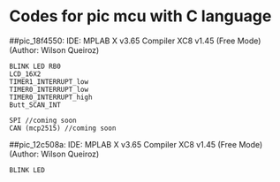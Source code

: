 # Codes for pic mcu with C language
##pic_18f4550:
IDE: MPLAB X v3.65 Compiler XC8 v1.45 (Free Mode) (Author: Wilson Queiroz)
    
	BLINK LED RB0
	LCD_16X2
	TIMER1_INTERRUPT_low
	TIMER0_INTERRUPT_low
	TIMER0_INTERRUPT_high
	Butt_SCAN_INT

	SPI //coming soon
	CAN (mcp2515) //coming soon

##pic_12c508a:
IDE: MPLAB X v3.65 Compiler XC8 v1.45 (Free Mode) (Author: Wilson Queiroz)

	BLINK LED
